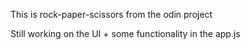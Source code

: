 This is rock-paper-scissors from the odin project

Still working on the UI + some functionality in the app.js
